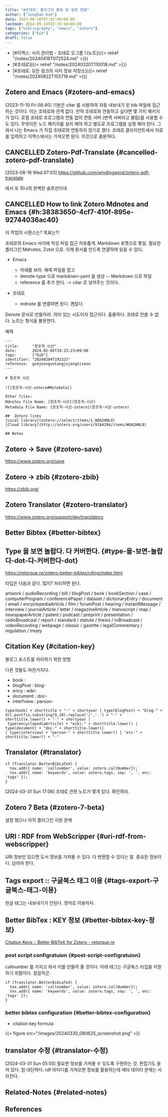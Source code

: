 ```yaml
---
title: "#조테로: 플러그인 활용 및 설정 방법"
author: ["Junghan Kim"]
date: 2023-08-16T07:02:00+09:00
lastmod: 2024-09-24T02:29:50+09:00
tags: ["bibliography", "emacs", "zotero"]
categories: ["bib"]
draft: false
---
```


-   [#이맥스: 서지 관리법 - 조테로 오그롬 디노트]({{< relref "/notes/20240416T072524.md" >}})
-   [#조테로]({{< relref "/notes/20240320T110018.md" >}})
-   [#조테로: 모든 링크의 서지 정보 저장소]({{< relref "/notes/20240822T155719.md" >}})


## Zotero and Emacs {#zotero-and-emacs}

<span class="timestamp-wrapper"><span class="timestamp">[2023-11-10 Fri 08:40] </span></span> 기본은 citar 를 사용하여 자동 내보내기 된 bib 파일에 접근하는 것이다. 이는 조테로와 관계 없다. 만약 조테로와 연동하고 싶다면 몇 가지 패키지가 있다. 로컬 조테로 프로그램과 연동 없이 연동 서버 (번역 서버라고 불림)를 사용할 수도 있다. 무엇이든 노드 패키지를 설치 해야 하고 별도로 프로그램을 실행 해야 한다. 그래서 나는 Emacs 가 직접 조테로와 연동하지 않기로 했다. 조테로 클라이언트에서 자료를 입력하고 이맥스에서는 가져오면 된다. 이것으로 충분하다.


## CANCELLED Zotero-Pdf-Translate {#cancelled-zotero-pdf-translate}

<span class="timestamp-wrapper"><span class="timestamp">[2023-08-16 Wed 07:03]</span></span> <https://github.com/windingwind/zotero-pdf-translate>

에서 또 하나의 완벽한 솔루션이네.


## CANCELLED How to link Zotero Mdnotes and Emacs {#h:38383650-4cf7-410f-895e-92744036ac40}

이 작업의 시퀀스는? 목표는?!

조테로와 Emacs 사이에 작성 파일 접근 자유롭게. Markdown 포멧으로 통일. 필요한 플러그인 Mdnotes, Zotxt 으로. 이제 문서를 만드록 연결하여 읽을 수 있다.

-   Emacs
    -   아래를 보라. 예제 파일을 참고
    -   denote-type 으로 markdown-yaml 을 생성 -- Markdown 으로 파일
    -   reference 를 추가 한다. -&gt; citar 로 넣어주는 것이다.

-   조테로
    -   mdnote 를 연결하면 된다. 괜찮다.

Denote 문서로 만들어라. 의미 있는 시도이자 접근이다. 훌륭하다. 조테로 안쓸 수 없다. 노트는 형식을 불문한다.

예제

```text
---
title:      "창조적 시선"
date:       2024-02-04T19:23:23+09:00
tags:       ["bib"]
identifier: "20240204T192323"
reference:  gimjeongunCangjojeogSiseon
---

# 창조적 시선

![[창조적-시선-zotero#Metadata]]

Other files:
Mdnotes File Name: [창조적-시선](창조적-시선)
Metadata File Name: [창조적-시선-zotero](창조적-시선-zotero)

##  Zotero links
[Local library](zotero://select/items/1_W8A2HNL8)
[Cloud library](http://zotero.org/users/9184294/items/W8A2HNL8)

## Notes
```


## Zotero -&gt; Save {#zotero-save}

<https://www.zotero.org/save>


## Zotero -&gt; zbib {#zotero-zbib}

<https://zbib.org/>


## Zotero Translator {#zotero-translator}

<https://www.zotero.org/support/dev/translators>


## Better Bibtex {#better-bibtex}


## Type 을 보면 놀랍다. 다 커버한다. {#type-을-보면-놀랍다-dot-다-커버한다-dot}

<https://retorque.re/zotero-better-bibtex/citing/index.html>

타입은 다음과 같다. 많지? 처리하면 된다.

artwork / audioRecording / bill / blogPost / book / bookSection / case / computerProgram / conferencePaper / dataset / dictionaryEntry / document / email / encyclopediaArticle / film / forumPost / hearing / instantMessage / interview / journalArticle / letter / magazineArticle / manuscript / map / newspaperArticle / patent / podcast / preprint / presentation / radioBroadcast / report / standard / statute / thesis / tvBroadcast / videoRecording / webpage / classic / gazette / legalCommentary / regulation / treaty


## Citation Key {#citation-key}

블로그 포스트를 처리하기 위한 방법

다른 것들도 마찬가지다.

-   book :
-   blogPost : blog-
-   ency : wiki-
-   document : doc-
-   interfview : person-

<!--listend-->

```text
type(book) + shorttitle + "-" + shortyear | type(blogPost) + "blog-" + Url.postfix.substring(9,10).replace('/','.') + "-" + shorttitle.lower() + "-" + shortyear |
 type(encyclopediaArticle) + "wiki-" + shorttitle.lower() | type(document) + "doc-" + shorttitle.lower()
| type(interview) + "person-" + shorttitle.lower() | "etc-" + shorttitle.lower() + "-"
```


## Translator {#translator}

```text
if (Translator.BetterBibLaTeX) {
  tex.add({ name: 'callnumber', value: zotero.callNumber});
  tex.add({ name: 'keywords', value: zotero.tags, sep: ', ', enc: 'tags' });
}
```

<span class="timestamp-wrapper"><span class="timestamp">[2024-03-31 Sun 17:06] </span></span> 조테로 관련 노트가 몇개 있다. 확인하라.


## Zotero 7 Beta {#zotero-7-beta}

설정 했으나 아직 플러그인 지원 문제


## URI : RDF from WebScripper {#uri-rdf-from-webscripper}

URI 정보만 있으면 도서 정보를 가져올 수 있다. 다 변환할 수 있다는 말. 중요한 정보이다. 담아야 한다.


## Tags export :: 구글북스 태그 이용 {#tags-export-구글북스-태그-이용}

한글 태그는 내보내기가 안된다. 영어로 이용하자.


## Better BibTex : KEY 정보 {#better-bibtex-key-정보}

[Citation Keys :: Better BibTeX for Zotero - retorque.re](https://retorque.re/zotero-better-bibtex/citing/index.html)


### post script configratuion {#post-script-configratuion}

callnumber 를 가지고 와서 키를 만들어 줄 것이다. 아래 태그는 구글북스 타입을 지원하기 위함이다. 깔끔하군.

```text
if (Translator.BetterBibLaTeX) {
  tex.add({ name: 'callnumber', value: zotero.callNumber});
  tex.add({ name: 'keywords', value: zotero.tags, sep: ', ', enc: 'tags' });
}
```


### better bibtex configuration {#better-bibtex-configuration}

-   citation key formula

{{< figure src="/images/20240330_080625_screenshot.png" >}}


## translator 수정 {#translator-수정}

<span class="timestamp-wrapper"><span class="timestamp">[2024-03-31 Sun 05:55] </span></span> 필요한 정보를 가져올 수 있도록 구현하는 것. 편집기도 들어 있다. 참 대단하다. rdf 아이디를 가져오면 정보를 활용하는데 메타 데이터 문제는 사라진다.


## Related-Notes {#related-notes}

## References

<style>.csl-entry{text-indent: -1.5em; margin-left: 1.5em;}</style><div class="csl-bib-body">
</div>
